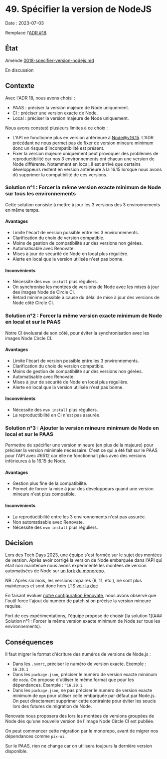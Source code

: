 # 49. Spécifier la version de NodeJS

Date : 2023-07-03

Remplace l'[ADR #18](./0018-specifier-version-nodejs.md).

## État

Amende [0018-specifier-version-nodejs.md][0018]

[0018]: ./0018-specifier-version-nodejs.md

En discussion

## Contexte

Avec l'ADR 18, nous avons choisi :
- PAAS : préciser la version majeure de Node uniquement.
- CI : préciser une version exacte de Node.
- Local : préciser la version majeure de Node uniquement.

Nous avons constaté plusieurs limites à ce choix :
- L'API ne fonctionne plus en version antérieure à Node@v16.15. L'ADR précédant ne nous permet pas de fixer de version mineure minimum donc un risque d'incompatibilité est présent.
- Fixer la version majeure uniquement peut provoquer des problèmes de reproductibilité car nos 3 environnements ont chacun une version de Node différente. Notamment en local, il est arrivé que certains développeurs restent en version antérieure à la 16.15 lorsque nous avons dû supprimer la compatibilité de ces versions.

### Solution n°1 : Forcer la même version exacte minimum de Node sur tous les environnements

Cette solution consiste à mettre à jour les 3 versions des 3 environnements en même temps.

#### Avantages
- Limite l'écart de version possible entre les 3 environnements.
- Clarification du choix de version compatible.
- Moins de gestion de compatibilité sur des versions non gérées.
- Automatisable avec Renovate.
- Mises à jour de sécurité de Node en local plus régulière.
- Alerte en local que la version utilisée n'est pas bonne.

#### Inconvénients
- Nécessite des `nvm install` plus réguliers.
- On synchronise les montées de versions de Node avec les mises à jour des images Node de Circle CI.
- Retard minime possible à cause du délai de mise à jour des versions de Node côté Circle CI.

### Solution n°2 : Forcer la même version exacte minimum de Node en local et sur le PAAS

Notre CI évoluerai de son côté, pour éviter la synchronisation avec les images Node Circle CI.

#### Avantages
- Limite l'écart de version possible entre les 3 environnements.
- Clarification du choix de version compatible.
- Moins de gestion de compatibilité sur des versions non gérées.
- Automatisable avec Renovate.
- Mises à jour de sécurité de Node en local plus régulière.
- Alerte en local que la version utilisée n'est pas bonne.

#### Inconvénients
- Nécessite des `nvm install` plus réguliers.
- La reproductibilité en CI n'est pas assurée.

### Solution n°3 : Ajouter la version mineure minimum de Node en local et sur le PAAS

Permettre de spécifier une version mineure (en plus de la majeure) pour préciser la version minimale nécessaire. C'est ce qui a été fait sur le PAAS pour l'API avec #6512 car elle ne fonctionnait plus avec des versions inférieures à la 16.15 de Node.

#### Avantages
- Gestion plus fine de la compatibilité.
- Permet de forcer la mise à jour des développeurs quand une version mineure n'est plus compatible.

#### Inconvénients
- La reproductibilité entre les 3 environnements n'est pas assurée.
- Non automatisable avec Renovate.
- Nécessite des `nvm install` plus réguliers.

## Décision

Lors des Tech Days 2023, une équipe s'est formée sur le sujet des montées de version. Après avoir corrigé la version de Node embarquée dans l'API qui était non maintenue nous avons expérimenté les montées de version automatisées de Node sur [un fork du monorepo](https://github.com/1024pix/pix-renovate-test).

NB : Après six mois, les versions impaires (9, 11, etc.), ne sont plus maintenues et sont donc hors LTS [voir la doc](https://nodejs.dev/en/about/releases/)

En faisant évoluer [notre configuration Renovate](https://github.com/1024pix/renovate-config), nous avons observé que l'outil force l'ajout du numéro de patch si on précise la version mineure requise.

Fort de ces expérimentations, l'équipe propose de choisir [la solution 1](### Solution n°1 : Forcer la même version exacte minimum de Node sur tous les environnements).

## Conséquences

Il faut migrer le format d'écriture des numéros de versions de Node.js :
- Dans les `.nvmrc`, préciser le numéro de version exacte. Exemple : `16.20.1`
- Dans les `package.json`, préciser le numéro de version exacte minimum de `node`. On propose d'utiliser le même format que pour les dépendances. Exemple : `^16.20.1`.
- Dans les `package.json`, ne pas préciser le numéro de version exacte minimum de `npm` pour utiliser celle embarquée par défaut par Node.js. On peut directement supprimer cette contrainte pour éviter les soucis lors des futures de migration de Node.

Renovate nous proposera dès lors les montées de versions groupées de Node dès qu'une nouvelle version de l'image Node Circle CI est publiée.

On peut commencer cette migration par le monorepo, avant de migrer nos dépendances comme `pix-ui`.

Sur le PAAS, rien ne change car on utilisera toujours la dernière version disponible.
